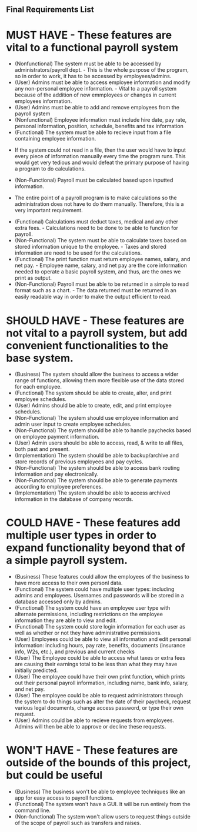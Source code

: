 ## Final Requirements List

# MUST HAVE - These features are vital to a functional payroll system
* (Nonfunctional) The system must be able to be accessed by administrators/payroll dept. - This is the whole purpose of the program, so in order to work, it has to be accessed by employees/admins.
* (User) Admins must be able to access employee information and modify any non-personal employee information. - Vital to a payroll system because of the addition of new emmployees or changes in current employees information.
* (User) Admins must be able to add and remove employees from the payroll system
* (Nonfunctional) Employee information must include hire date, pay rate, personal information, position, schedule, benefits and tax information
* (Functional) The system must be able to recieve input from a file containing employee information.
 - If the system could not read in a file, then the user would have to input every piece of information manually every time the program runs. This would get very tedious and would defeat the primary purpose of having a program to do calculations.
* (Non-Functional) Payroll must be calculated based upon inputted information. 
 - The entire point of a payroll program is to make calculations so the administration does not have to do them manually. Therefore, this is a very important requirement.
* (Functional) Calculations must deduct taxes, medical and any other extra fees. - Calculations need to be done to be able to function for payroll.
* (Non-Functional) The system must be able to calculate taxes based on stored information unique to the employee. - Taxes and stored information are need to be used for the calculations.
* (Functional) The print function must return employee names, salary, and net pay. - Employee name, salary, and net pay are the core information needed to operate a basic payroll system, and thus, are the ones we print as output.
* (Non-Functional) Payroll must be able to be returned in a simple to read format such as a chart. - The data returned must be returned in an easily readable way in order to make the output efficient to read.


# SHOULD HAVE - These features are not vital to a payroll system, but add convenient functionalities to the base system.
* (Business) The system should allow the business to access a wider range of functions, allowing them more flexible use of the data stored for each employee.
* (Functional) The system should be able to create, alter, and print employee schedules.
* (User) Admins should be able to create, edit, and print employee schedules.
* (Non-Functional) The system should use employee information and admin user input to create employee schedules.
* (Non-Functional) The system should be able to handle paychecks based on employee payment information.
* (User) Admin users should be able to access, read, & write to all files, both past and present.
* (Implementation) The system should be able to backup/archive and store records of previous employees and pay cycles.
* (Non-Functional) The system should be able to access bank routing information and pay electronically.
* (Non-Functional) The system should be able to generate payments according to employee preferences.
* (Implementation) The system should be able to access archived information in the database of company records.


# COULD HAVE - These features add multiple user types in order to expand functionality beyond that of a simple payroll system.
* (Business) These features could allow the employees of the business to have more access to their own personl data.
* (Functional) The system could have multiple user types: including admins and employees. Usernames and passwords will be stored in a database accessed only by admins.
* (Functional) The system could have an employee user type with alternate permissions, including restrictions on the employee information they are able to view and edit.
* (Functional) The system could store login information for each user as well as whether or not they have administrative permissions.
* (User) Employees could be able to view all information and edit personal information: including hours, pay rate, benefits, documents (insurance info, W2s, etc.), and previous and current checks
* (User) The Employee could be able to access what taxes or extra fees are causing their earnings total to be less than what they may have initially predicted.
* (User) The employee could have their own print function, which prints out their personal payroll information, including name, bank info, salary, and net pay.
* (User) The employee could be able to request administrators through the system to do things such as alter the date of their paycheck, request various legal documents, change access password, or type their own request.
* (User) Admins could be able to recieve requests from employees. Admins will then be able to approve or decline these requests.


# WON'T HAVE - These features are outside of the bounds of this project, but could be useful
* (Business) The business won't be able to employee techniques like an app for easy access to payroll functions.
* (Functional) The system won't have a GUI. It will be run entirely from the command line.
* (Non-functional) The system won't allow users to request things outside of the scope of payroll such as transfers and raises.
